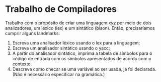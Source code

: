 # Trabalho de Compiladores
Trabalho com o propósito de criar uma linguagem *xyz* por meio de dois analizadores, um léxico (lex) e um sintático (bison). Então, precisaríamos cumprir alguns landmarks:

1. Escreva uma analisador léxico usando o lex para a linguagem;
2. Escreva um analisador sintático usando o yacc;
3. A partir do analisador sintático, imprima a tabela de símbolos para o código de entrada com os símbolos apresentados de acordo com o contexto.
4. Descreva como checar se uma variável ao ser usada, já foi declarada. (Não é necessário especificar na gramática.)
